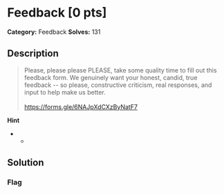 # Feedback [0 pts]

**Category:** Feedback
**Solves:** 131

## Description
>Please, please please PLEASE, take some quality time to fill out this feedback form. We genuinely want your honest, candid, true feedback -- so please, constructive criticism, real responses, and input to help make us better. <br><br><a href="https://forms.gle/6NAJpXdCXzByNatF7">https://forms.gle/6NAJpXdCXzByNatF7</a>

**Hint**
* -

## Solution

### Flag


